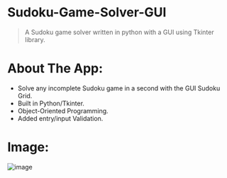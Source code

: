 # Sudoku-Game-Solver-GUI

> A Sudoku game solver written in python with a GUI using Tkinter library.

# About The App:

- Solve any incomplete Sudoku game in a second with the GUI Sudoku Grid.
- Built in Python/Tkinter.
- Object-Oriented Programming.
- Added entry/input Validation.

# Image:

![image](www.github.com/VaibhavModi/Sudoku-Game-Solver-GUI/Screenshot/Annotation.png)
